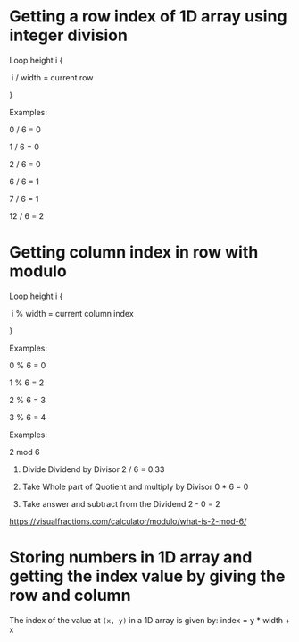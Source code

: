 # Getting a row index of 1D array using integer division

Loop height i { 

​	i / width = current row

}



Examples:

0 / 6 = 0

1 / 6 = 0

2 / 6 = 0

6 / 6 = 1

7 / 6 = 1

12 / 6 = 2

# Getting column index in row with modulo

Loop height i {

​	i % width = current column index

}



Examples:

 0 % 6 = 0

1 % 6 = 2

2 % 6 = 3

3 % 6 = 4



Examples:

2 mod 6

1. Divide Dividend by Divisor 2 / 6 = 0.33

2. Take Whole part of Quotient and multiply by Divisor 0 * 6 = 0

3. Take answer and subtract from the Dividend 2 - 0 = 2

https://visualfractions.com/calculator/modulo/what-is-2-mod-6/



# Storing numbers in 1D array and getting the index value by giving the row and column

The index of the value at `(x, y)` in a 1D array is given by: index = y * width + x





